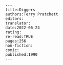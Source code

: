 
    ---
    title:Diggers
    authors:Terry Pratchett
    editors:
    translator:
    date:2022-06-24
    rating:
    re-read:TRUE
    pages:256
    non-fiction:
    comic:
    published:1990
    ---

    